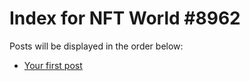 # Index for NFT World #8962
Posts will be displayed in the order below:

- [Your first post](./001-first.md)

